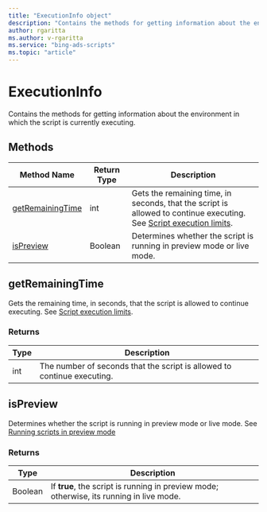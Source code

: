 ```yaml
---
title: "ExecutionInfo object"
description: "Contains the methods for getting information about the environment in which the script is currently executing."
author: rgaritta
ms.author: v-rgaritta
ms.service: "bing-ads-scripts"
ms.topic: "article"
---
```


# ExecutionInfo

Contains the methods for getting information about the environment in which the script is currently executing.

## Methods

|Method Name|Return Type|Description|
|-|-|-
|[getRemainingTime](#getremainingtime)|int|Gets the remaining time, in seconds, that the script is allowed to continue executing. See [Script execution limits](../concepts/execution-limits.md).
|[isPreview](#ispreview)|Boolean|Determines whether the script is running in preview mode or live mode.


## <a name="getremainingtime"></a>getRemainingTime

Gets the remaining time, in seconds, that the script is allowed to continue executing. See [Script execution limits](../concepts/execution-limits.md).

### Returns

|Type|Description|
|-|-
int|The number of seconds that the script is allowed to continue executing.


## <a name="ispreview"></a>isPreview

Determines whether the script is running in preview mode or live mode. See [Running scripts in preview mode](../concepts/preview-mode.md)

### Returns

|Type|Description|
|-|-
Boolean|If **true**, the script is running in preview mode; otherwise, its running in live mode.

